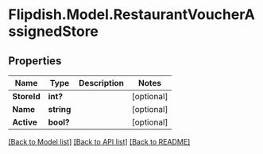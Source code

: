 # Flipdish.Model.RestaurantVoucherAssignedStore
## Properties

Name | Type | Description | Notes
------------ | ------------- | ------------- | -------------
**StoreId** | **int?** |  | [optional] 
**Name** | **string** |  | [optional] 
**Active** | **bool?** |  | [optional] 

[[Back to Model list]](../README.md#documentation-for-models) [[Back to API list]](../README.md#documentation-for-api-endpoints) [[Back to README]](../README.md)

